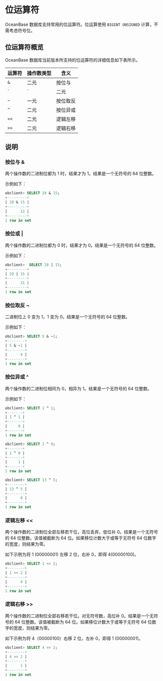 # 位运算符

OceanBase 数据库支持常用的位运算符。位运算使用 `BIGINT UNSIGNED` 计算，不需考虑符号位。

## 位运算符概览

OceanBase 数据库当前版本所支持的位运算符的详细信息如下表所示。

| 运算符  | 操作数类型 |  含义  |
|------|-------|------|
| `&`  | 二元    | 按位与  |
| `|`  | 二元    | 按位或  |
| `~`  | 一元    | 按位取反 |
| `^`  | 二元    | 按位异或 |
| `<<` | 二元    | 逻辑左移 |
| `>>` | 二元    | 逻辑右移 |

## 说明

### 按位与 \&

两个操作数的二进制位都为 1 时，结果才为 1。结果是一个无符号的 64 位整数。

示例如下：

```sql
obclient> SELECT 28 & 15;
+---------+
| 28 & 15 |
+---------+
|      12 |
+---------+
1 row in set
```

### 按位或 \|

两个操作数的二进制位都为 0 时，结果才为 0。结果是一个无符号的 64 位整数。

示例如下：

```sql
obclient>  SELECT 28 | 15;
+---------+
| 28 | 15 |
+---------+
|      31 |
+---------+
1 row in set
```

### 按位取反 \~

二进制位上 0 变为 1，1 变为 0。结果是一个无符号的 64 位整数。

示例如下：

```sql
obclient> SELECT 5 & ~1;
+--------+
| 5 & ~1 |
+--------+
|      4 |
+--------+
1 row in set
```

### 按位异或 \^

两个操作数的二进制位相同为 0，相异为 1。结果是一个无符号的 64 位整数。

示例如下：

```sql
obclient> SELECT 1 ^ 1;
+-------+
| 1 ^ 1 |
+-------+
|     0 |
+-------+
1 row in set

obclient> SELECT 1 ^ 0;
+-------+
| 1 ^ 0 |
+-------+
|     1 |
+-------+
1 row in set

obclient> SELECT 13 ^ 5;
+--------+
| 13 ^ 5 |
+--------+
|      8 |
+--------+
1 row in set
```

### 逻辑左移 \<\<

两个操作数的二进制位全部左移若干位，高位丢弃，低位补 0。结果是一个无符号的 64 位整数。该值被截断为 64 位。如果移位计数大于或等于无符号 64 位数字的宽度，则结果为零。

如下示例为将 1 (00000001) 左移 2 位，右补 0，即得 4(00000100)。

```sql
obclient> SELECT 1 << 2;
+--------+
| 1 << 2 |
+--------+
|      4 |
+--------+
1 row in set
```

### 逻辑右移 \>\>

两个操作数的二进制位全部右移若干位。对无符号数，高位补 0。结果是一个无符号的 64 位整数。该值被截断为 64 位。如果移位计数大于或等于无符号 64 位数字的宽度，则结果为零。

如下示例为将 4（00000100）右移 2 位，左补 0，即得 1 (00000001)。

```sql
obclient> SELECT 4 >> 2;
+--------+
| 4 >> 2 |
+--------+
|      1 |
+--------+
1 row in set
```
